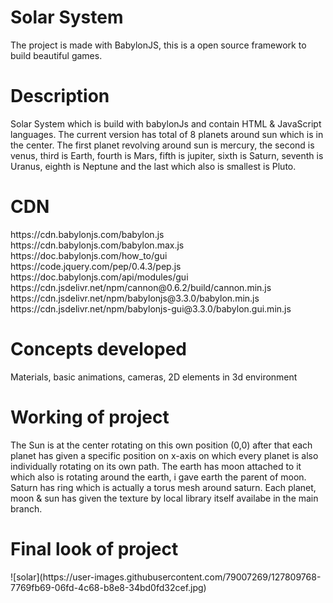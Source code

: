 <h1>Solar System </h1>
<p>The project is made with BabylonJS, this is a open source framework to build beautiful games. <p>
<h1> Description</h1>
<p> Solar System which is build with babylonJs and contain  HTML & JavaScript languages. The current version has total of 8 planets around sun which is in the center. The first planet revolving around sun is mercury, the second is venus, third is Earth, fourth is Mars, fifth is jupiter, sixth is Saturn, seventh is Uranus, eighth is Neptune and the last which also is smallest is Pluto.  </p>
<H1>CDN</H1>
<p> https://cdn.babylonjs.com/babylon.js 
      <br>https://cdn.babylonjs.com/babylon.max.js
        <br>https://doc.babylonjs.com/how_to/gui
        <br>https://code.jquery.com/pep/0.4.3/pep.js
        <br>https://doc.babylonjs.com/api/modules/gui
        <br>https://cdn.jsdelivr.net/npm/cannon@0.6.2/build/cannon.min.js
    <br>    https://cdn.jsdelivr.net/npm/babylonjs@3.3.0/babylon.min.js
<br>        https://cdn.jsdelivr.net/npm/babylonjs-gui@3.3.0/babylon.gui.min.js

<h1>Concepts developed</h1>

Materials, basic animations, cameras, 2D elements in 3d environment

<h1> Working of project</h1>
<p> The Sun is at the center rotating on this own position (0,0) after that each planet has given a specific position on x-axis on which every planet is also individually rotating on its own path. The earth has moon attached to it which also is rotating around the earth, i gave earth the parent of moon. Saturn has ring which is actually a torus mesh around saturn. Each planet, moon & sun has given the texture by local library itself availabe in the main branch. </p>

<h1> Final look of project</h1>
![solar](https://user-images.githubusercontent.com/79007269/127809768-7769fb69-06fd-4c68-b8e8-34bd0fd32cef.jpg)


